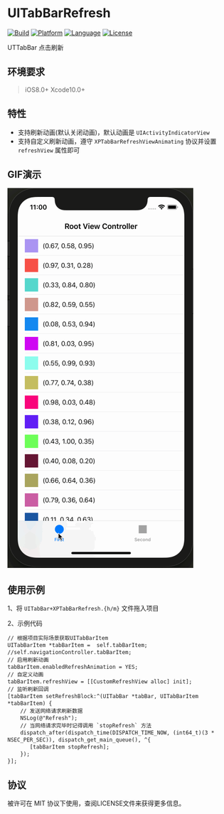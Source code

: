 # UITabBarRefresh

[![Build](https://img.shields.io/badge/build-passing-green.svg?style=flat)]()
[![Platform](https://img.shields.io/badge/platform-iOS-brown.svg?style=flat)]()
[![Language](https://img.shields.io/badge/language-Objective%20C-blue.svg?style=flat)]()
[![License](https://img.shields.io/badge/license-MIT-orange.svg?style=flat)]()

UTTabBar 点击刷新

## 环境要求

> iOS8.0+
> Xcode10.0+

## 特性

- 支持刷新动画(默认关闭动画)，默认动画是 `UIActivityIndicatorView`
- 支持自定义刷新动画，遵守 `XPTabBarRefreshViewAnimating` 协议并设置 `refreshView` 属性即可

## GIF演示

![gif](./preview.gif)

## 使用示例

1、将 `UITabBar+XPTabBarRefresh.{h/m}` 文件拖入项目

2、示例代码

```ObjC
// 根据项目实际场景获取UITabBarItem
UITabBarItem *tabBarItem =  self.tabBarItem; //self.navigationController.tabBarItem;
// 启用刷新动画
tabBarItem.enabledRefreshAnimation = YES;
// 自定义动画
tabBarItem.refreshView = [[CustomRefreshView alloc] init];
// 监听刷新回调
[tabBarItem setRefreshBlock:^(UITabBar *tabBar, UITabBarItem *tabBarItem) {
    // 发送网络请求刷新数据
    NSLog(@"Refresh");
    // 当网络请求完毕时记得调用 `stopRefresh` 方法
    dispatch_after(dispatch_time(DISPATCH_TIME_NOW, (int64_t)(3 * NSEC_PER_SEC)), dispatch_get_main_queue(), ^{
       [tabBarItem stopRefresh];
    });
}];
```

## 协议

被许可在 MIT 协议下使用，查阅LICENSE文件来获得更多信息。
